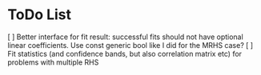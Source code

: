 # ToDo List

[ ] Better interface for fit result: successful fits should not have optional
linear coefficients. Use const generic bool like I did for the MRHS case?
[ ] Fit statistics (and confidence bands, but also correlation matrix etc) for
problems with multiple RHS
